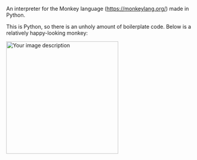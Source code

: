 An interpreter for the Monkey language (https://monkeylang.org/) made in Python.

This is Python, so there is an unholy amount of boilerplate code. Below is a relatively happy-looking monkey:

<img src="https://github.com/user-attachments/assets/0d4cc7e7-0b52-45c5-b355-57e3c1f65c2a" width="300" alt="Your image description">

